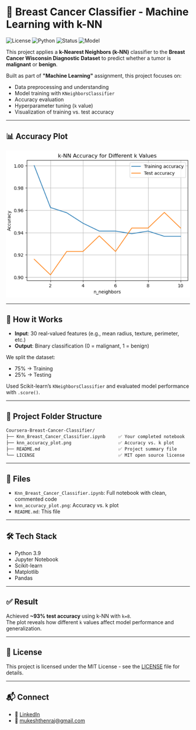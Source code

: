 # 🧠 Breast Cancer Classifier - Machine Learning with k-NN

![License](https://img.shields.io/badge/license-MIT-blue.svg)
![Python](https://img.shields.io/badge/python-3.9-blue)
![Status](https://img.shields.io/badge/status-active-brightgreen)
![Model](https://img.shields.io/badge/model-kNN-orange)

This project applies a **k-Nearest Neighbors (k-NN)** classifier to the **Breast Cancer Wisconsin Diagnostic Dataset** to predict whether a tumor is **malignant** or **benign**.

Built as part of **"Machine Learning"** assignment, this project focuses on:
- Data preprocessing and understanding
- Model training with `KNeighborsClassifier`
- Accuracy evaluation
- Hyperparameter tuning (`k` value)
- Visualization of training vs. test accuracy

---

## 📊 Accuracy Plot

![k-NN Accuracy Plot](knn_accuracy_plot.png)

---

## 🚀 How it Works

- **Input**: 30 real-valued features (e.g., mean radius, texture, perimeter, etc.)
- **Output**: Binary classification (0 = malignant, 1 = benign)

We split the dataset:
- 75% → Training
- 25% → Testing

Used Scikit-learn’s `KNeighborsClassifier` and evaluated model performance with `.score()`.

---

## 📁 Project Folder Structure

```bash
Coursera-Breast-Cancer-Classifier/
├── Knn_Breast_Cancer_Classifier.ipynb     ✅ Your completed notebook
├── knn_accuracy_plot.png                  ✅ Accuracy vs. k plot
├── README.md                              ✅ Project summary file
└── LICENSE                                ✅ MIT open source license
```

---

## 📁 Files

- `Knn_Breast_Cancer_Classifier.ipynb`: Full notebook with clean, commented code
- `knn_accuracy_plot.png`: Accuracy vs. k plot
- `README.md`: This file

---

## 🛠 Tech Stack

- Python 3.9
- Jupyter Notebook
- Scikit-learn
- Matplotlib
- Pandas

---

## ✅ Result

Achieved **~93% test accuracy** using k-NN with `k=8`.  
The plot reveals how different `k` values affect model performance and generalization.

---

## 📄 License

This project is licensed under the MIT License - see the [LICENSE](LICENSE) file for details.

---

## 📬 Connect

- 🔗 [LinkedIn](https://www.linkedin.com/in/mukeshthenraj)
- 📧 mukeshthenraj@gmail.com
